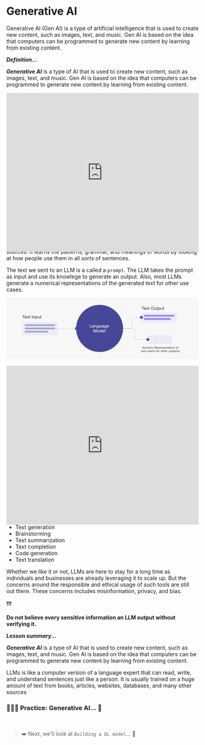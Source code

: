 # Generative AI
Generative AI (Gen AI) is a type of artificial intelligence that is used to create new content, such as images, text, and music. Gen AI is based on the idea that computers can be programmed to generate new content by learning from existing content.

<aside>

**_Definition..._**

**_Generative AI_** is a type of AI that is used to create new content, such as images, text, and music. Gen AI is based on the idea that computers can be programmed to generate new content by learning from existing content.
</aside>

<div style="position: relative; padding-bottom: 56.25%; height: 0;"><iframe width="100%" height="415" src="https://www.youtube.com/embed/G2fqAlgmoPo" title="Linking your CSS" frameborder="0" allow="accelerometer; autoplay; clipboard-write; encrypted-media; gyroscope; picture-in-picture" allowfullscreen></iframe></div>


## Large Language Models (LLMs)

LLMs is like a computer version of a language expert that can read, write, and understand sentences just like a person. It is usually trained on a huge amount of text from books, articles, websites, databases, and many other sources. It learns the patterns, grammar, and meanings of words by looking at how people use them in all sorts of sentences.

The text we sent to an LLM is a called a `prompt`. The LLM takes the prompt as input and use its knowlege to generate an output. Also, most LLMs generate a numerical representations of the generated text for other use cases.

![large-language-models](./dl/large-language-models.png)

<div style="position: relative; padding-bottom: 56.25%; height: 0;"><iframe width="100%" height="415" src="https://www.youtube.com/embed/iR2O2GPbB0E" title="Linking your CSS" frameborder="0" allow="accelerometer; autoplay; clipboard-write; encrypted-media; gyroscope; picture-in-picture" allowfullscreen></iframe></div>

A core algorithm used in LLMs is referred to as `Transformers`, a type of neural network that works very well with text. In recent times, we've seen different LLM tools like <a href="https://chat.openai.com/" target="_blank"> **ChatGPT** </a> from _OpenAI_ and <a href="https://bard.google.com/" target="_blank"> **Bard** </a> from _Google_. These tools and many others have taken the world by storm in their applications, which are not limited to the following:

- Chat
- Text generation
- Brainstorming
- Text summarization
- Text completion
- Code generation
- Text translation

Whether we like it or not, LLMs are here to stay for a long time as individuals and businesses are already leveraging it to scale up. But the concerns around the responsible and ethical usage of such tools are still out there. These concerns includes misinformation, privacy, and bias.

<aside>

❗❗❗

**Do not believe every sensitive information an LLM output without verifying it.**
</aside>



<aside>

**_Lesson summary..._**

**_Generative AI_** is a type of AI that is used to create new content, such as images, text, and music. Gen AI is based on the idea that computers can be programmed to generate new content by learning from existing content.

LLMs is like a computer version of a language expert that can read, write, and understand sentences just like a person. It is usually trained on a huge amount of text from books, articles, websites, databases, and many other sources


</aside>

### 👩🏾‍🎨 Practice: Generative AI... 🎯

<br>

> ➡️ Next, we'll look at `Building a DL model`... 🎯